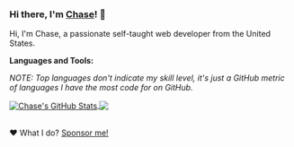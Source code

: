 ### Hi there, I'm [Chase](https://chse.dev/)! 👋

Hi, I'm Chase, a passionate self-taught web developer from the United States.

<!-- - 🔭 I’m currently working on various things for the [Plutonium Project](https://plutonium.pw), [X Labs](https://xlabs.dev), and [sm²](https://sm2.gg). -->
<!-- - 🌱 I’m currently learning xxx. -->
<!-- - 💬 Ask me about anything [here](mailto:c@chse.dev). -->

**Languages and Tools:**  

*NOTE: Top languages don't indicate my skill level, it's just a GitHub metric of languages I have the most code for on GitHub.*

<a href="https://github.com/ChxseH">
  <img align="center" src="https://github-readme-stats.vercel.app/api?username=chxseh&show_icons=true&include_all_commits=true&count_private=true&theme=radical&hide=prs,issues" alt="Chase's GitHub Stats" />
</a>

<a href="https://github.com/ChxseH">
  <img align="center" src="https://github-readme-stats.vercel.app/api/top-langs/?username=chxseh&layout=compact&theme=radical" />
</a>

<br>
<br>

❤️ What I do? [Sponsor me!](https://github.com/sponsors/ChxseH/)

